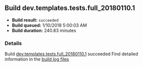 ## Build dev.templates.tests.full_20180110.1
- **Build result:** `succeeded`
- **Build queued:** 1/10/2018 5:00:03 AM
- **Build duration:** 240.83 minutes
### Details
Build [dev.templates.tests.full_20180110.1](https://winappstudio.visualstudio.com/web/build.aspx?pcguid=a4ef43be-68ce-4195-a619-079b4d9834c2&builduri=vstfs%3a%2f%2f%2fBuild%2fBuild%2f24627) succeeded
Find detailed information in the [build log files](https://uwpctdiags.blob.core.windows.net/buildlogs/dev.templates.tests.full_20180110.1_logs.zip)
